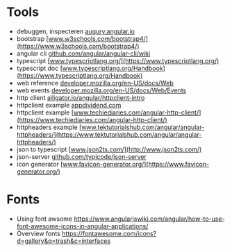 # Tools

- debuggen, inspecteren [augury.angular.io](https://augury.angular.io)
- bootstrap [www.w3schools.com/bootstrap4/](https://www.w3schools.com/bootstrap4/)
- angular cli [github.com/angular/angular-cli/wiki](https://github.com/angular/angular-cli/wiki)
- typescript [www.typescriptlang.org/](https://www.typescriptlang.org/)
- typescript doc [www.typescriptlang.org/Handbook](https://www.typescriptlang.org/Handbook)
- web reference [developer.mozilla.org/en-US/docs/Web](https://developer.mozilla.org/en-US/docs/Web)
- web events [developer.mozilla.org/en-US/docs/Web/Events](https://developer.mozilla.org/en-US/docs/Web/Events)
- http client [alligator.io/angular/httpclient-intro](https://alligator.io/angular/httpclient-intro)
- httpclient example [appdividend.com](https://appdividend.com/2019/06/06/angular-8-httpclient-example-how-to-send-ajax-request-in-angular/)
- httpclient example [www.techiediaries.com/angular-http-client/](https://www.techiediaries.com/angular-http-client/)
- httpheaders example [www.tektutorialshub.com/angular/angular-httpheaders/](https://www.tektutorialshub.com/angular/angular-httpheaders/)
- json to typescript [www.json2ts.com/](http://www.json2ts.com/)
- json-server [github.com/typicode/json-server](https://github.com/typicode/json-server)
- icon generator [www.favicon-generator.org/](https://www.favicon-generator.org/)

# Fonts
- Using font awsome https://www.angularjswiki.com/angular/how-to-use-font-awesome-icons-in-angular-applications/
- Overview fonts https://fontawesome.com/icons?d=gallery&q=trash&c=interfaces 
